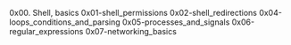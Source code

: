 0x00. Shell, basics
0x01-shell_permissions
0x02-shell_redirections
0x04-loops_conditions_and_parsing
0x05-processes_and_signals
0x06-regular_expressions
0x07-networking_basics